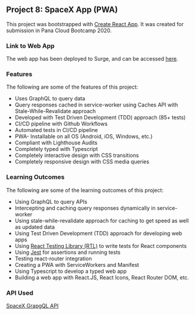 ## Project 8: SpaceX App (PWA)

This project was bootstrapped with [Create React App](https://github.com/facebook/create-react-app). It was created for submission in Pana Cloud Bootcamp 2020.

### Link to Web App

The web app has been deployed to Surge, and can be accessed [here](https://spacex-p8.netlify.app/).

### Features

The following are some of the features of this project:
- Uses GraphQL to query data
- Query responses cached in service-worker using Caches API with Stale-While-Revalidate approach
- Developed with Test Driven Development (TDD) approach (85+ tests)
- CI/CD pipeline with Github Workflows
- Automated tests in CI/CD pipeline
- PWA- Installable on all OS (Android, iOS, Windows, etc.)
- Compliant with Lighthouse Audits
- Completely typed with Typescript
- Completely interactive design with CSS transitions
- Completely responsive design with CSS media queries

### Learning Outcomes
The following are some of the learning outcomes of this project:
- Using GraphQL to query APIs
- Intercepting and caching query responses dynamically in service-worker
- Using stale-while-revalidate approach for caching to get speed as well as updated data
- Using Test Driven Development (TDD) approach for developing web apps
- Using [React Testing Library (RTL)](https://testing-library.com/docs/react-testing-library/intro) to write tests for React components
- Using [Jest](https://jestjs.io/) for assertions and running tests 
- Testing react-router integration
- Creating a PWA with ServiceWorkers and Manifest
- Using Typescript to develop a typed web app
- Building a web app with React.JS, React Icons, React Router DOM, etc.

### API Used
[SpaceX GrapgQL API](https://spacexdata.herokuapp.com/graphql)